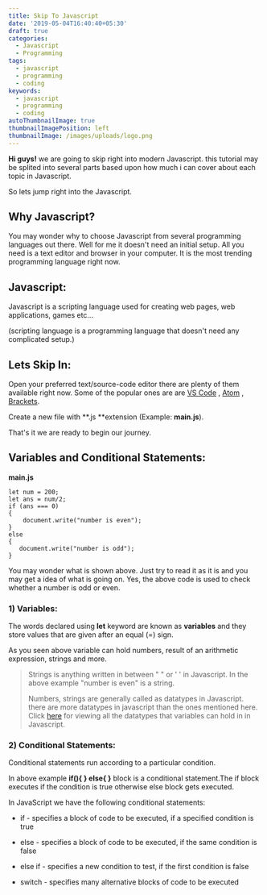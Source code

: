 ```yaml
---
title: Skip To Javascript
date: '2019-05-04T16:40:40+05:30'
draft: true
categories:
  - Javascript
  - Programming
tags:
  - javascript
  - programming
  - coding
keywords:
  - javascript
  - programming
  - coding
autoThumbnailImage: true
thumbnailImagePosition: left
thumbnailImage: /images/uploads/logo.png
---
```

**Hi guys!** we are going to skip right into modern Javascript. this tutorial may be splited into several parts based upon how much i can cover about each topic in Javascript.  

So lets jump right into the Javascript.

## Why Javascript?

You may wonder why to choose Javascript from several programming languages out there. Well for me it doesn't need an initial setup. All you need is a text editor and browser in your computer. It is the most trending programming language right now.

## Javascript:

Javascript is a scripting language used for creating web pages, web applications, games etc...

 (scripting language is a programming language that doesn't need any complicated setup.)

## Lets Skip In:

Open your preferred text/source-code editor there are plenty of them available right now. Some of the popular ones are are [VS Code](https://code.visualstudio.com/ "Download VS Code") , [Atom](https://atom.io/ "Download Atom") , [Brackets](http://brackets.io/ "Download Brackets"). 

Create a new file with **.js  **extension (Example: **main.js**).

That's it we are ready to begin our journey.

## Variables and Conditional Statements:

**main.js**

```
let num = 200;
let ans = num/2;
if (ans === 0)
{   
    document.write("number is even");
} 
else
{
   document.write("number is odd");
}
```

You may wonder what is shown above. Just try to read it as it is and you may get a idea of what is going on. Yes, the above code is used to check whether a number is odd or even.

### 1) Variables:

The words declared using **let** keyword are known as **variables** and they store values that are given after an equal (=) sign.

As you seen above variable can hold numbers, result of an arithmetic expression, strings and more.

> Strings  is anything written in between " " or ' ' in Javascript. In the above example  "number is even" is a string. 
>
> Numbers, strings are generally called as datatypes in Javascript. there are more datatypes in javascript than the ones mentioned here.
> Click  [here](https://www.w3schools.com/js/js_datatypes.asp)  for viewing all the datatypes that variables can hold in in Javascript.

### 2) Conditional Statements:

Conditional statements run according to a particular condition.

In above example **if(){  } else{ }** block is a conditional statement.The if block executes if the condition is true otherwise else block gets executed.

In JavaScript we have the following conditional statements:

* if - specifies a block of code to be executed, if a specified condition is true

* else - specifies a block of code to be executed, if the same condition is false

* else if - specifies a new condition to test, if the first condition is false

* switch - specifies many alternative blocks of code to be executed
